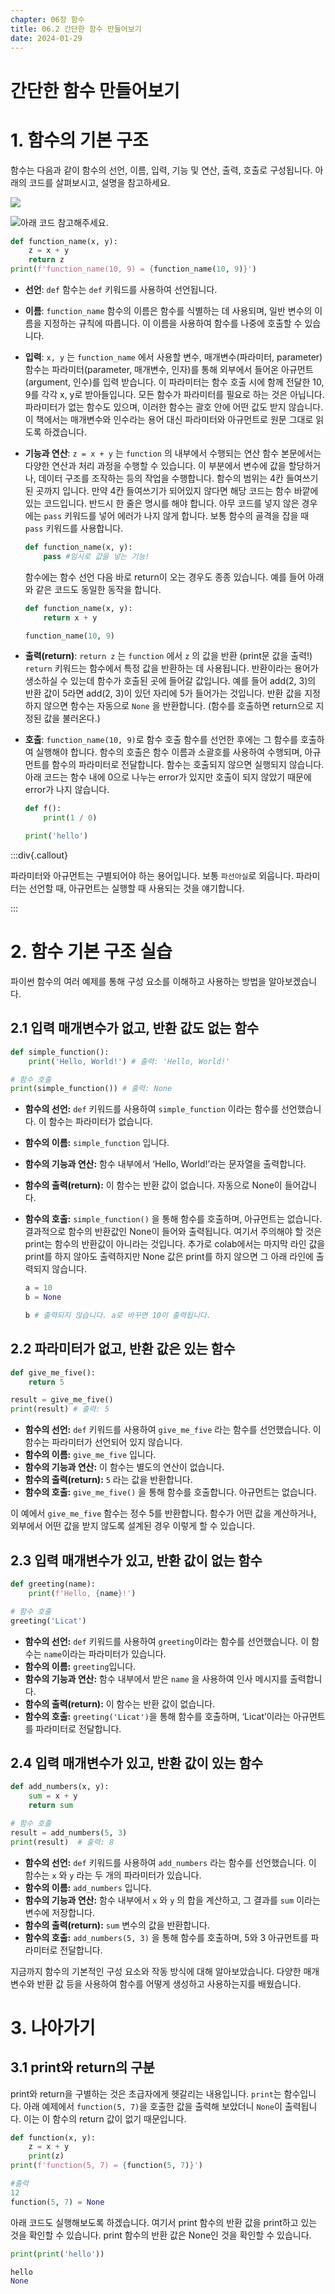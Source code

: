 ```yaml
---
chapter: 06장 함수
title: 06.2 간단한 함수 만들어보기
date: 2024-01-29
---
```


# 간단한 함수 만들어보기

# 1. 함수의 기본 구조

함수는 다음과 같이 함수의 선언, 이름, 입력, 기능 및 연산, 출력, 호출로 구성됩니다. 아래의 코드를 살펴보시고, 설명을 참고하세요.

![](/images/python/chapter06/2-1.png)

![아래 코드 참고해주세요.](/images/python/chapter06/2-2.png)

```python
def function_name(x, y):
    z = x + y
    return z
print(f'function_name(10, 9) = {function_name(10, 9)}')
```

- **선언**: `def`
  함수는 `def` 키워드를 사용하여 선언됩니다.
- **이름**: `function_name`
  함수의 이름은 함수를 식별하는 데 사용되며, 일반 변수의 이름을 지정하는 규칙에 따릅니다. 이 이름을 사용하여 함수를 나중에 호출할 수 있습니다.
- **입력**: `x, y` 는 `function_name` 에서 사용할 변수, 매개변수(파라미터, parameter)
  함수는 파라미터(parameter, 매개변수, 인자)를 통해 외부에서 들어온 아규먼트(argument, 인수)를 입력 받습니다. 이 파라미터는 함수 호출 시에 함께 전달한 10, 9를 각각 x, y로 받아들입니다. 모든 함수가 파라미터를 필요로 하는 것은 아닙니다. 파라미터가 없는 함수도 있으며, 이러한 함수는 괄호 안에 어떤 값도 받지 않습니다.
  이 책에서는 매개변수와 인수라는 용어 대신 파라미터와 아규먼트로 원문 그대로 읽도록 하겠습니다.
- **기능과 연산**: `z = x + y` 는 `function` 의 내부에서 수행되는 연산
  함수 본문에서는 다양한 연산과 처리 과정을 수행할 수 있습니다. 이 부분에서 변수에 값을 할당하거나, 데이터 구조를 조작하는 등의 작업을 수행합니다.
  함수의 범위는 4칸 들여쓰기 된 곳까지 입니다. 만약 4칸 들여쓰기가 되어있지 않다면 해당 코드는 함수 바깥에 있는 코드입니다. 반드시 한 줄은 명시를 해야 합니다. 아무 코드를 넣지 않은 경우에는 `pass` 키워드를 넣어 에러가 나지 않게 합니다. 보통 함수의 골격을 잡을 때 `pass` 키워드를 사용합니다.

  ```python
  def function_name(x, y):
      pass #임시로 값을 넣는 기능!
  ```

  함수에는 함수 선언 다음 바로 return이 오는 경우도 종종 있습니다. 예를 들어 아래와 같은 코드도 동일한 동작을 합니다.

  ```python
  def function_name(x, y):
      return x + y

  function_name(10, 9)
  ```

- **출력(return)**: `return z` 는 `function` 에서 `z` 의 값을 반환 (print문 값을 출력!)
  `return` 키워드는 함수에서 특정 값을 반환하는 데 사용됩니다. 반환이라는 용어가 생소하실 수 있는데 함수가 호출된 곳에 들어갈 값입니다. 예를 들어 add(2, 3)의 반환 값이 5라면 add(2, 3)이 있던 자리에 5가 들어가는 것입니다. 반환 값을 지정하지 않으면 함수는 자동으로 `None` 을 반환합니다. (함수를 호출하면 return으로 지정된 값을 불러온다.)
- **호출**: `function_name(10, 9)`로 함수 호출
  함수를 선언한 후에는 그 함수를 호출하여 실행해야 합니다. 함수의 호출은 함수 이름과 소괄호를 사용하여 수행되며, 아규먼트를 함수의 파라미터로 전달합니다.
  함수는 호출되지 않으면 실행되지 않습니다. 아래 코드는 함수 내에 0으로 나누는 error가 있지만 호출이 되지 않았기 때문에 error가 나지 않습니다.

  ```python
  def f():
      print(1 / 0)

  print('hello')
  ```

:::div{.callout}

파라미터와 아규먼트는 구별되어야 하는 용어입니다. 보통 `파선아실`로 외웁니다. 파라미터는 선언할 때, 아규먼트는 실행할 때 사용되는 것을 얘기합니다.

:::

# 2. 함수 기본 구조 실습

파이썬 함수의 여러 예제를 통해 구성 요소를 이해하고 사용하는 방법을 알아보겠습니다.

## 2.1 입력 매개변수가 없고, 반환 값도 없는 함수

```python
def simple_function():
    print('Hello, World!') # 출력: 'Hello, World!'

# 함수 호출
print(simple_function()) # 출력: None
```

- **함수의 선언:** `def` 키워드를 사용하여 `simple_function` 이라는 함수를 선언했습니다. 이 함수는 파라미터가 없습니다.
- **함수의 이름:** `simple_function` 입니다.
- **함수의 기능과 연산:** 함수 내부에서 ‘Hello, World!’라는 문자열을 출력합니다.
- **함수의 출력(return):** 이 함수는 반환 값이 없습니다. 자동으로 None이 들어갑니다.
- **함수의 호출:** `simple_function()` 을 통해 함수를 호출하며, 아규먼트는 없습니다. 결과적으로 함수의 반환값인 None이 들어와 출력됩니다. 여기서 주의해야 할 것은 print는 함수의 반환값이 아니라는 것입니다. 추가로 colab에서는 마지막 라인 값을 print를 하지 않아도 출력하지만 None 값은 print를 하지 않으면 그 아래 라인에 출력되지 않습니다.

  ```python
  a = 10
  b = None

  b # 출력되지 않습니다. a로 바꾸면 10이 출력됩니다.
  ```

## 2.2 파라미터가 없고, 반환 값은 있는 함수

```python
def give_me_five():
    return 5

result = give_me_five()
print(result) # 출력: 5
```

- **함수의 선언:** `def` 키워드를 사용하여 `give_me_five` 라는 함수를 선언했습니다. 이 함수는 파라미터가 선언되어 있지 않습니다.
- **함수의 이름:** `give_me_five` 입니다.
- **함수의 기능과 연산:** 이 함수는 별도의 연산이 없습니다.
- **함수의 출력(return):** `5` 라는 값을 반환합니다.
- **함수의 호출:** `give_me_five()` 을 통해 함수를 호출합니다. 아규먼트는 없습니다.

이 예에서 `give_me_five` 함수는 정수 5를 반환합니다. 함수가 어떤 값을 계산하거나, 외부에서 어떤 값을 받지 않도록 설계된 경우 이렇게 할 수 있습니다.

## 2.3 **입력 매개변수가 있고, 반환 값이 없는 함수**

```python
def greeting(name):
    print(f'Hello, {name}!')

# 함수 호출
greeting('Licat')
```

- **함수의 선언:** `def` 키워드를 사용하여 `greeting`이라는 함수를 선언했습니다. 이 함수는 `name`이라는 파라미터가 있습니다.
- **함수의 이름:** `greeting`입니다.
- **함수의 기능과 연산:** 함수 내부에서 받은 `name` 을 사용하여 인사 메시지를 출력합니다.
- **함수의 출력(return):** 이 함수는 반환 값이 없습니다.
- **함수의 호출:** `greeting('Licat')`을 통해 함수를 호출하며, ‘Licat’이라는 아규먼트를 파라미터로 전달합니다.

## 2.4 입력 매개변수가 있고, **반환 값이 있는 함수**

```python
def add_numbers(x, y):
    sum = x + y
    return sum

# 함수 호출
result = add_numbers(5, 3)
print(result)  # 출력: 8
```

- **함수의 선언:** `def` 키워드를 사용하여 `add_numbers` 라는 함수를 선언했습니다. 이 함수는 `x` 와 `y` 라는 두 개의 파라미터가 있습니다.
- **함수의 이름:** `add_numbers` 입니다.
- **함수의 기능과 연산:** 함수 내부에서 `x` 와 `y` 의 합을 계산하고, 그 결과를 `sum` 이라는 변수에 저장합니다.
- **함수의 출력(return):** `sum` 변수의 값을 반환합니다.
- **함수의 호출:** `add_numbers(5, 3)` 을 통해 함수를 호출하며, 5와 3 아규먼트를 파라미터로 전달합니다.

지금까지 함수의 기본적인 구성 요소와 작동 방식에 대해 알아보았습니다. 다양한 매개변수와 반환 값 등을 사용하여 함수를 어떻게 생성하고 사용하는지를 배웠습니다.

# 3. 나아가기

## 3.1 print와 return의 구분

print와 return을 구별하는 것은 초급자에게 헷갈리는 내용입니다. `print`는 함수입니다. 아래 예제에서 `function(5, 7)`을 호출한 값을 출력해 보았더니 `None`이 출력됩니다. 이는 이 함수의 return 값이 없기 때문입니다.

```python
def function(x, y):
    z = x + y
    print(z)
print(f'function(5, 7) = {function(5, 7)}')
```

```python
#출력
12
function(5, 7) = None
```

아래 코드도 실행해보도록 하겠습니다. 여기서 print 함수의 반환 값을 print하고 있는 것을 확인할 수 있습니다. print 함수의 반환 값은 None인 것을 확인할 수 있습니다.

```python
print(print('hello'))
```

```python
hello
None
```
